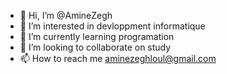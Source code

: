 - 👋 Hi, I’m @AmineZegh
- 👀 I’m interested in devloppment informatique
- 🌱 I’m currently learning programation
- 💞️ I’m looking to collaborate on study
- 📫 How to reach me aminezeghloul@gmail.com

<!---
AmineZegh/AmineZegh is a ✨ special ✨ repository because its `README.md` (this file) appears on your GitHub profile.
You can click the Preview link to take a look at your changes.
--->
